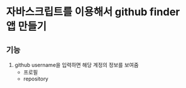 # 자바스크립트를 이용해서 github finder 앱 만들기


## 기능
1. github username을 입력하면 해당 계정의 정보를 보여줌
   - 프로필
   - repository
